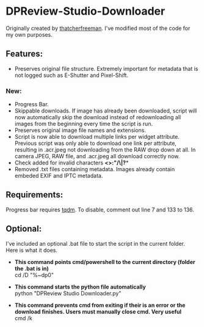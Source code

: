 # DPReview-Studio-Downloader
Originally created by [thatcherfreeman](https://github.com/thatcherfreeman/dpreview-studio-scraper). I've modified most of the code for my own purposes.

## Features:
- Preserves original file structure. Extremely important for metadata that is not logged such as E-Shutter and Pixel-Shift.

### New:
- Progress Bar.
- Skippable downloads. If image has already been downloaded, script will now automatically skip the download instead of redownloading all images from the beginning every time the script is run.
- Preserves original image file names and extensions.
- Script is now able to download multiple links per widget attribute. Previous script was only able to download one link per attribute, resulting in .acr.jpeg not downloading from the RAW drop down at all. In camera JPEG, RAW file, and .acr.jpeg all download correctly now.
- Check added for invalid characters **<>:"/\\|?***
- Removed .txt files containing metadata. Images already contain embeded EXIF and IPTC metadata.

## Requirements:
Progress bar requires [tqdm](https://pypi.org/project/tqdm/). To disable, comment out line 7 and 133 to 136.

## Optional:
I've included an optional .bat file to start the script in the current folder. Here is what it does.

- **This command points cmd/powershell to the current directory (folder the .bat is in)**  
cd /D "%~dp0"

- **This command starts the python file automatically**  
python "DPReview Studio Downloader.py"

- **This command prevents cmd from exiting if their is an error or the download finishes. Users must manually close cmd. Very useful**  
cmd /k
